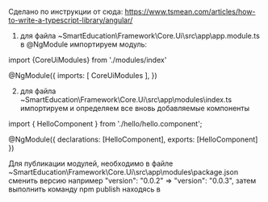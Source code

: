Сделано по инструкции от сюда: 
https://www.tsmean.com/articles/how-to-write-a-typescript-library/angular/

1. для файла ~SmartEducation\Framework\Core.Ui\src\app\app.module.ts в @NgModule импортируем модуль:

import {CoreUiModules} from './modules/index'

@NgModule({  imports: [
    CoreUiModules
  ],
})

2. для файла ~SmartEducation\Framework\Core.Ui\src\app\modules\index.ts импортируем и определяем все вновь добавляемые компоненты

import { HelloComponent } from './hello/hello.component';

@NgModule({
  declarations: [HelloComponent],
  exports: [HelloComponent]
})

Для публикации модулей, необходимо в файле ~SmartEducation\Framework\Core.Ui\src\app\modules\package.json  сменить версию например "version": "0.0.2" => "version": "0.0.3", затем выполнить команду npm publish находясь в 